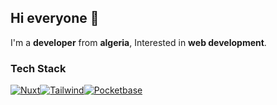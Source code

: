 ## Hi everyone 👋
I'm a **developer** from **algeria**, Interested in **web development**.

### Tech Stack
[![Nuxt](https://img.shields.io/badge/Nuxt%20JS-00C58E?style=for-the-badge&logo=nuxtdotjs&logoColor=white)](https://nuxt.com/)[![Tailwind](https://img.shields.io/badge/Tailwind_CSS-38BDF8?style=for-the-badge&logo=tailwind-css&logoColor=white)](https://tailwindcss.com/)[![Pocketbase](https://img.shields.io/badge/PocketBase-B8DBE4?style=for-the-badge&logo=PocketBase&logoColor=gray)](https://pocketbase.io/)
